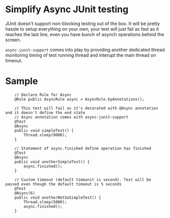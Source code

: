 # Simplify Async JUnit testing

JUnit doesn't support non-blocking testing out of the box. It will be pretty hassle to setup everything on your own, your test will just fail as fast as it reaches the last line, even you have bunch of asynch operations behind the screen.

`async-junit-support` comes into play by providing another dedicated thread monitoring timing of test running thread and interupt the main thread on timeout.

# Sample

```
    // Declare Rule for Async
    @Rule public AsyncRule async = AsyncRule.byAnnotations();

    // This test will fail as it's decorated with @Async annotation and it doesn't define the end state
    // Async annotation comes with async-junit-support
    @Test
    @Async
    public void simpleTest() {
        Thread.sleep(9000);
    }

    // Statement of async.finished define operation has finished
    @Test
    @Async
    public void anotherSimpleTest() {
        async.finished();
    }

    // Custom timeout (default timeunit is second). Test will be passed even though the default timeout is 5 seconds
    @Test
    @Async(6)
    public void anotherNotSoSimpleTest() {
        Thread.sleep(5000);
        async.finished();
    }
```